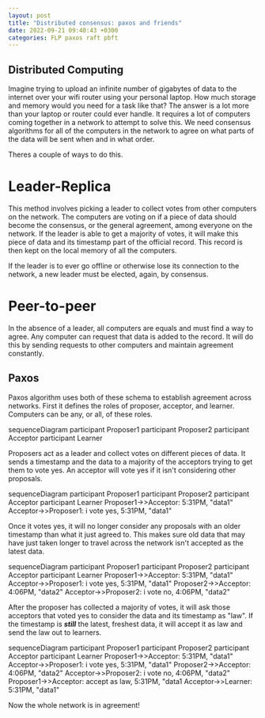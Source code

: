 ```yaml
---
layout: post
title: "Distributed consensus: paxos and friends"
date: 2022-09-21 09:40:43 +0300
categories: FLP paxos raft pbft
---
```


## Distributed Computing

Imagine trying to upload an infinite number of gigabytes of data to the internet over your wifi router using your personal laptop. How much storage and memory would you need for a task like that? The answer is a lot more than your laptop or router could ever handle. It requires a lot of computers coming together in a network to attempt to solve this. We need consensus algorithms for all of the computers in the network to agree on what parts of the data will be sent when and in what order.

Theres a couple of ways to do this.

# Leader-Replica

This method involves picking a leader to collect votes from other computers on the network. The computers are voting on if a piece of data should become the consensus, or the general agreement, among everyone on the network. If the leader is able to get a majority of votes, it will make this piece of data and its timestamp part of the official record. This record is then kept on the local memory of all the computers.

If the leader is to ever go offline or otherwise lose its connection to the network, a new leader must be elected, again, by consensus.

# Peer-to-peer

In the absence of a leader, all computers are equals and must find a way to agree. Any computer can request that data is added to the record. It will do this by sending requests to other computers and maintain agreement constantly.

## Paxos

Paxos algorithm uses both of these schema to establish agreement across networks. First it defines the roles of proposer, acceptor, and learner. Computers can be any, or all, of these roles.

<div class='mermaid'>
sequenceDiagram
	participant Proposer1
    participant Proposer2
	participant Acceptor
    participant Learner
</div>

Proposers act as a leader and collect votes on different pieces of data. It sends a timestamp and the data to a majority of the acceptors trying to get them to vote yes. An acceptor will vote yes if it isn't considering other proposals.

<div class='mermaid'>
sequenceDiagram
	participant Proposer1
    participant Proposer2
	participant Acceptor
    participant Learner
	Proposer1->>Acceptor: 5:31PM, "data1"
	Acceptor->>Proposer1: i vote yes, 5:31PM, "data1"
</div>

Once it votes yes, it will no longer consider any proposals with an older timestamp than what it just agreed to. This makes sure old data that may have just taken longer to travel across the network isn't accepted as the latest data.

<div class='mermaid'>
sequenceDiagram
	participant Proposer1
    participant Proposer2
	participant Acceptor
    participant Learner
	Proposer1->>Acceptor: 5:31PM, "data1"
	Acceptor->>Proposer1: i vote yes, 5:31PM, "data1"
	Proposer2->>Acceptor: 4:06PM, "data2"
	Acceptor->>Proposer2: i vote no, 4:06PM, "data2"
</div>

After the proposer has collected a majority of votes, it will ask those acceptors that voted yes to consider the data and its timestamp as "law". If the timestamp is **_still_** the latest, freshest data, it will accept it as law and send the law out to learners.

<div class='mermaid'>
sequenceDiagram
	participant Proposer1
    participant Proposer2
	participant Acceptor
    participant Learner
	Proposer1->>Acceptor: 5:31PM, "data1"
	Acceptor->>Proposer1: i vote yes, 5:31PM, "data1"
	Proposer2->>Acceptor: 4:06PM, "data2"
	Acceptor->>Proposer2: i vote no, 4:06PM, "data2"
    Proposer1->>Acceptor: accept as law, 5:31PM, "data1
    Acceptor->>Learner: 5:31PM, "data1"
</div>

Now the whole network is in agreement!
